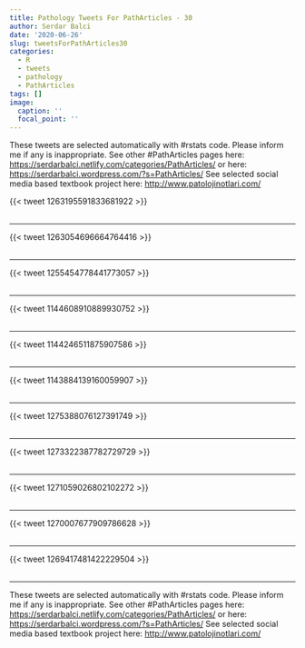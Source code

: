 ```yaml
---
title: Pathology Tweets For PathArticles - 30
author: Serdar Balci
date: '2020-06-26'
slug: tweetsForPathArticles30
categories:
  - R
  - tweets
  - pathology
  - PathArticles
tags: []
image:
  caption: ''
  focal_point: ''
---
```



These tweets are selected automatically with #rstats code. Please inform me if any is inappropriate.
See other #PathArticles pages here: https://serdarbalci.netlify.com/categories/PathArticles/  or here: https://serdarbalci.wordpress.com/?s=PathArticles/ 
See selected social media based textbook project here: http://www.patolojinotlari.com/

{{< tweet 1263195591833681922 >}}
<br>
<br>
<hr>
{{< tweet 1263054696664764416 >}}
<br>
<br>
<hr>
{{< tweet 1255454778441773057 >}}
<br>
<br>
<hr>
{{< tweet 1144608910889930752 >}}
<br>
<br>
<hr>
{{< tweet 1144246511875907586 >}}
<br>
<br>
<hr>
{{< tweet 1143884139160059907 >}}
<br>
<br>
<hr>
{{< tweet 1275388076127391749 >}}
<br>
<br>
<hr>
{{< tweet 1273322387782729729 >}}
<br>
<br>
<hr>
{{< tweet 1271059026802102272 >}}
<br>
<br>
<hr>
{{< tweet 1270007677909786628 >}}
<br>
<br>
<hr>
{{< tweet 1269417481422229504 >}}
<br>
<br>
<hr>


These tweets are selected automatically with #rstats code. Please inform me if any is inappropriate.
See other #PathArticles pages here: https://serdarbalci.netlify.com/categories/PathArticles/  or here: https://serdarbalci.wordpress.com/?s=PathArticles/ 
See selected social media based textbook project here: http://www.patolojinotlari.com/

